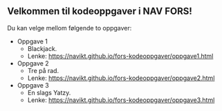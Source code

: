 ## Velkommen til kodeoppgaver i NAV FORS!
Du kan velge mellom følgende to oppgaver:
* Oppgave 1
    * Blackjack.
    * Lenke: https://navikt.github.io/fors-kodeoppgaver/oppgave1.html
* Oppgave 2
    * Tre på rad.
    * Lenke: https://navikt.github.io/fors-kodeoppgaver/oppgave2.html
* Oppgave 3
    * En slags Yatzy.
    * Lenke: https://navikt.github.io/fors-kodeoppgaver/oppgave3.html
